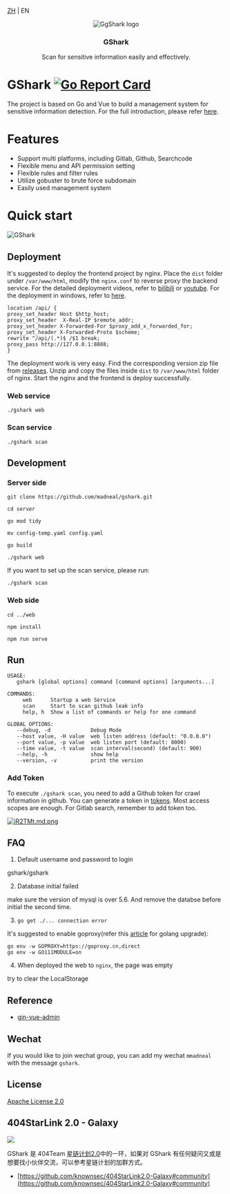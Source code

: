[ZH](README-ZH.md) | EN

<p align="center">
   <img alt="GgShark logo" src="https://s1.ax1x.com/2018/10/17/idhZvj.png" />
   <h3 align="center">GShark</h3>
   <p align="center">Scan for sensitive information easily and effectively.</p>
</p>

# GShark [![Go Report Card](https://goreportcard.com/badge/github.com/madneal/gshark)](https://goreportcard.com/report/github.com/madneal/gshark)   

The project is based on Go and Vue to build a management system for sensitive information detection. For the full introduction, please refer [here](https://mp.weixin.qq.com/s/Yoo1DdC2lCtqOMAreF9K0w).


# Features

* Support multi platforms, including Gitlab, Github, Searchcode
* Flexible menu and API permission setting
* Flexible rules and filter rules
* Utilize gobuster to brute force subdomain
* Easily used management system

# Quick start

![GShark](https://user-images.githubusercontent.com/12164075/114326875-58e1da80-9b69-11eb-82a5-b2e3751a2304.png)

## Deployment

It's suggested to deploy the frontend project by nginx. Place the `dist` folder under `/var/www/html`, modify the `nginx.conf` to reverse proxy the backend service. For the detailed deployment videos, refer to [bilibili](https://www.bilibili.com/video/BV1Py4y1s7ap/) or [youtube](https://youtu.be/bFrKm5t4M54). For the deployment in windows, refer to [here](https://www.bilibili.com/video/BV1CA411L7ux/).

```
location /api/ {
proxy_set_header Host $http_host;
proxy_set_header  X-Real-IP $remote_addr;
proxy_set_header X-Forwarded-For $proxy_add_x_forwarded_for;
proxy_set_header X-Forwarded-Proto $scheme;
rewrite ^/api/(.*)$ /$1 break;
proxy_pass http://127.0.0.1:8888;
}
```

The deployment work is very easy. Find the corresponding version zip file from [releases](https://github.com/madneal/gshark/releases). Unzip and copy the files inside `dist` to `/var/www/html` folder of nginx. Start the nginx and the frontend is deploy successfully.

### Web service

```
./gshark web
```

### Scan service

```
./gshark scan
```

## Development

### Server side

``` 
git clone https://github.com/madneal/gshark.git

cd server

go mod tidy

mv config-temp.yaml config.yaml

go build

./gshark web
```

If you want to set up the scan service, please run:

```
./gshark scan
```



### Web side

```
cd ../web

npm install

npm run serve
```

## Run

```
USAGE:
   gshark [global options] command [command options] [arguments...]

COMMANDS:
     web      Startup a web Service
     scan     Start to scan github leak info
     help, h  Show a list of commands or help for one command

GLOBAL OPTIONS:
   --debug, -d             Debug Mode
   --host value, -H value  web listen address (default: "0.0.0.0")
   --port value, -p value  web listen port (default: 8000)
   --time value, -t value  scan interval(second) (default: 900)
   --help, -h              show help
   --version, -v           print the version
```

### Add Token

To execute `./gshark scan`, you need to add a Github token for crawl information in github. You can generate a token in [tokens](https://github.com/settings/tokens). Most access scopes are enough. For Gitlab search, remember to add token too.

[![iR2TMt.md.png](https://s1.ax1x.com/2018/10/31/iR2TMt.md.png)](https://imgchr.com/i/iR2TMt)

## FAQ

1. Default username and password to login

gshark/gshark

2. Database initial failed

make sure the version of mysql is over 5.6. And remove the databse before initial the second time.

3. `go get ./... connection error`

It's suggested to enable goproxy(refer this [article](https://madneal.com/post/gproxy/) for golang upgrade):

```
go env -w GOPROXY=https://goproxy.cn,direct
go env -w GO111MODULE=on
```
4. When deployed the web to `nginx`, the page was empty

try to clear the LocalStorage

## Reference

* [gin-vue-admin](https://github.com/flipped-aurora/gin-vue-admin)

## Wechat

If you would like to join wechat group, you can add my wechat `mmadneal` with the message `gshark`.

## License

[Apache License 2.0](https://github.com/madneal/gshark/blob/master/LICENSE)

## 404StarLink 2.0 - Galaxy

![](https://github.com/knownsec/404StarLink-Project/raw/master/logo.png)

GShark 是 404Team [星链计划2.0](https://github.com/knownsec/404StarLink2.0-Galaxy)中的一环，如果对 GShark 有任何疑问又或是想要找小伙伴交流，可以参考星链计划的加群方式。

- [https://github.com/knownsec/404StarLink2.0-Galaxy#community](https://github.com/knownsec/404StarLink2.0-Galaxy#community)
